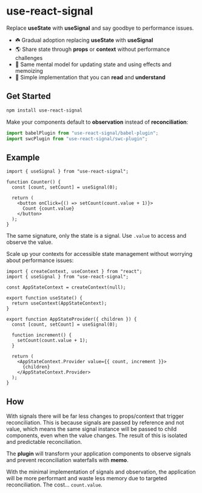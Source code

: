 # use-react-signal

Replace **useState** with **useSignal** and say goodbye to performance issues.

- ☘️ Gradual adoption replacing **useState** with **useSignal**
- 🌎 Share state through **props** or **context** without performance challenges
- 🧠 Same mental model for updating state and using effects and memoizing
- 🎈 Simple implementation that you can **read** and **understand**

## Get Started

```sh
npm install use-react-signal
```

Make your components default to **observation** instead of **reconciliation**:

```ts
import babelPlugin from "use-react-signal/babel-plugin";
import swcPlugin from "use-react-signal/swc-plugin";
```

## Example

```tsx
import { useSignal } from "use-react-signal";

function Counter() {
  const [count, setCount] = useSignal(0);

  return (
    <button onClick={() => setCount(count.value + 1)}>
      Count {count.value}
    </button>
  );
}
```

The same signature, only the state is a signal. Use `.value` to access and observe the value.

Scale up your contexts for accessible state management without worrying about performance issues:

```tsx
import { createContext, useContext } from "react";
import { useSignal } from "use-react-signal";

const AppStateContext = createContext(null);

export function useState() {
  return useContext(AppStateContext);
}

export function AppStateProvider({ children }) {
  const [count, setCount] = useSignal(0);

  function increment() {
    setCount(count.value + 1);
  }

  return (
    <AppStateContext.Provider value={{ count, increment }}>
      {children}
    </AppStateContext.Provider>
  );
}
```

## How

With signals there will be far less changes to props/context that trigger reconciliation. This is because signals are passed by reference and not value, which means the same signal instance will be passed to child components, even when the value changes. The result of this is isolated and predictable reconciliation.

The **plugin** will transform your application components to observe signals and prevent reconciliation waterfalls with **memo**.

With the minimal implementation of signals and observation, the application will be more performant and waste less memory due to targeted reconciliation. The cost... `count.value`.
